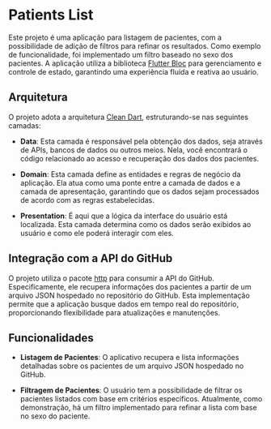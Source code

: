 # Patients List

Este projeto é uma aplicação para listagem de pacientes, com a possibilidade de adição de filtros para refinar os resultados. Como exemplo de funcionalidade, foi implementado um filtro baseado no sexo dos pacientes. A aplicação utiliza a biblioteca [Flutter Bloc](https://pub.dev/packages/flutter_bloc) para gerenciamento e controle de estado, garantindo uma experiência fluída e reativa ao usuário.

## Arquitetura

O projeto adota a arquitetura [Clean Dart](https://github.com/Flutterando/Clean-Dart), estruturando-se nas seguintes camadas:

- **Data**: Esta camada é responsável pela obtenção dos dados, seja através de APIs, bancos de dados ou outros meios. Nela, você encontrará o código relacionado ao acesso e recuperação dos dados dos pacientes.
  
- **Domain**: Esta camada define as entidades e regras de negócio da aplicação. Ela atua como uma ponte entre a camada de dados e a camada de apresentação, garantindo que os dados sejam processados de acordo com as regras estabelecidas.
  
- **Presentation**: É aqui que a lógica da interface do usuário está localizada. Esta camada determina como os dados serão exibidos ao usuário e como ele poderá interagir com eles.

## Integração com a API do GitHub

O projeto utiliza o pacote [http](https://pub.dev/packages/http) para consumir a API do GitHub. Especificamente, ele recupera informações dos pacientes a partir de um arquivo JSON hospedado no repositório do GitHub. Esta implementação permite que a aplicação busque dados em tempo real do repositório, proporcionando flexibilidade para atualizações e manutenções.

## Funcionalidades

- **Listagem de Pacientes**: O aplicativo recupera e lista informações detalhadas sobre os pacientes de um arquivo JSON hospedado no GitHub.
  
- **Filtragem de Pacientes**: O usuário tem a possibilidade de filtrar os pacientes listados com base em critérios específicos. Atualmente, como demonstração, há um filtro implementado para refinar a lista com base no sexo do paciente.
  
